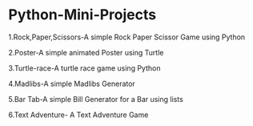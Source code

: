 # Python-Mini-Projects
1.Rock,Paper,Scissors-A simple Rock Paper Scissor Game using Python

2.Poster-A simple animated Poster using Turtle

3.Turtle-race-A turtle race game using Python

4.Madlibs-A simple Madlibs Generator

5.Bar Tab-A simple Bill Generator for a Bar using lists

6.Text Adventure- A Text Adventure Game